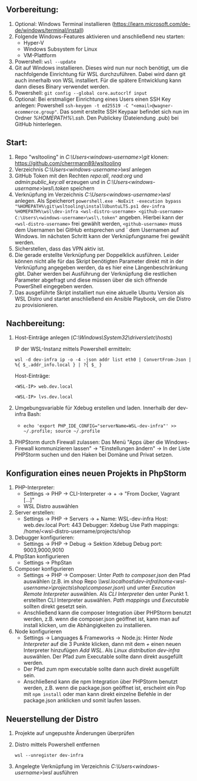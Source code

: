## Vorbereitung:
1. Optional: Windows Terminal installieren (https://learn.microsoft.com/de-de/windows/terminal/install)
2. Folgende Windows-Features aktivieren und anschließend neu starten:
   * Hyper-V
   * Windows Subsystem for Linux
   * VM-Plattform
3. Powershell:
   `wsl --update`
4. Git auf Windows installieren. Dieses wird nun nur noch benötigt, um die nachfolgende Einrichtung für WSL durchzuführen. Dabei wird dann git auch innerhalb von WSL installiert. Für die spätere Entwicklung kann dann dieses Binary verwendet werden.
5. Powershell: `git config --global core.autocrlf input`
6. Optional: Bei erstmaliger Einrichtung eines Users einen SSH Key anlegen: Powershell `ssh-keygen -t ed25519 -C "<email>@wagner-ecommerce.group"`. Das somit erstellte SSH Keypaar befindet sich nun im Ordner _%HOMEPATH%\\.ssh_. Den Publickey (Dateiendung .pub) bei GitHub hinterlegen.

## Start:
1. Repo "wsltooling" in _C:\Users\<windows-username>\git_ klonen: https://github.com/cherrmann89/wsltooling
2. Verzeichnis _C:\Users\<windows-username>\wsl_ anlegen
3. GitHub Token mit den Rechten _repo:all_, _read:org_ und _admin:public_key:all_ erzeugen und in _C:\Users\<windows-username>\wsl\\.token_ speichern
4. Verknüpfung im Verzeichnis _C:\Users\<windows-username>\wsl_ anlegen. Als Speicherort
`powershell.exe -NoExit -execution bypass "%HOMEPATH%\git\wsltooling\installUbuntuLTS.ps1 dev-infra %HOMEPATH%\wsl\dev-infra <wsl-distro-username> <github-username> C:\Users\<windows-username>\wsl\.token"`
angeben. Hierbei kann der `<wsl-distro-username>` frei gewählt werden, `<github-username>` muss dem Usernamen bei GitHub entsprechen und `<windows-username> dem Usernamen auf Windows. Im nächsten Schritt kann der Verknüpfungsname frei gewählt werden.
5. Sicherstellen, dass das VPN aktiv ist.
6. Die gerade erstellte Verknüpfung per Doppelklick ausführen. Leider können nicht alle für das Skript benötigten Parameter direkt mit in der Verknüpfung angegeben werden, da es hier eine Längenbeschränkung gibt.
Daher werden bei Ausführung der Verknüpfung die restlichen Parameter abgefragt und diese müssen über die sich öffnende PowerShell eingegeben werden.
7. Das ausgeführte Skript installiert nun eine aktuelle Ubuntu Version als WSL Distro und startet anschließend ein Ansible Playbook, um die Distro zu provisionieren.

## Nachbereitung:
1. Host-Einträge anlegen (_C:\Windows\System32\drivers\etc\hosts_)

    IP der WSL-Instanz mittels Powershell ermitteln:

    `wsl -d dev-infra ip -o -4 -json addr list eth0 | ConvertFrom-Json | %{ $_.addr_info.local } | ?{ $_ }`

    Host-Einträge:

    `<WSL-IP> web.dev.local`

   `<WSL-IP> lvs.dev.local`
2. Umgebungsvariable für Xdebug erstellen und laden. Innerhalb der dev-infra Bash:
   * `echo 'export PHP_IDE_CONFIG="serverName=WSL-dev-infra"' >> ~/.profile; source ~/.profile`

3. PHPStorm durch Firewall zulassen: Das Menü "Apps über die Windows-Firewall kommunizieren lassen" -> "Einstellungen ändern" -> In der Liste PHPStorm suchen und den Haken bei Domäne und Privat setzen.

## Konfiguration eines neuen Projekts in PhpStorm
1. PHP-Interpreter:
   * Settings -> PHP -> CLI-Interpreter -> + -> "From Docker, Vagrant [...]"
   * WSL Distro auswählen
2. Server erstellen:
   * Settings -> PHP -> Servers -> +
     Name: WSL-dev-infra
     Host: web.dev.local
     Port: 443
     Debugger: Xdebug
     Use Path mappings: /home/<wsl-distro-username/projects/shop
3. Debugger konfigurieren:
   * Settings -> PHP -> Debug -> Sektion Xdebug
     Debug port: 9003,9000,9010
4. PhpStan konfigurieren
   * Settings -> PhpStan
5. Composer konfigurieren
   * Settings -> PHP -> Composer: Unter _Path to composer.json_ den Pfad auswählen (z.B. im shop Repo _\\\\wsl.localhost\dev-infra\home\<wsl-username>\projects\shop\composer.json_)
     und unter _Execution_ _Remote Interpreter_ auswählen. Als _CLI Interpreter_ den unter Punkt 1. erstellten CLI Interpreter auswählen. _Path mappings_ und _Executable_ sollten direkt gesetzt sein.
   * Anschließend kann die composer Integration über PHPStorm benutzt werden, z.B. wenn die composer.json geöffnet ist, kann man auf install klicken, um die Abhängigkeiten zu installieren.
6. Node konfigurieren
   * Settings -> Languages & Frameworks -> Node.js: Hinter _Node Interpreter_ auf die 3 Punkte klicken, dann mit dem _+_ einen neuen Interpreter hinzufügen _Add WSL_. Als _Linux distribution_ _dev-infra_ auswählen. Der Pfad zum Executable sollte dann direkt ausgefüllt werden.
   * Der Pfad zum npm executable sollte dann auch direkt ausgefüllt sein.
   * Anschließend kann die npm Integration über PHPStorm benutzt werden, z.B. wenn die package.json geöffnet ist, erscheint ein Pop mit `npm install` oder man kann direkt einzelne Befehle in der package.json anklicken und somit laufen lassen.

## Neuerstellung der Distro
1. Projekte auf ungepushte Änderungen überprüfen
2. Distro mittels Powershell entfernen

   `wsl --unregister dev-infra`
4. Angelegte Verknüpfung im Verzeichnis _C:\Users\<windows-username>\wsl_ ausführen

